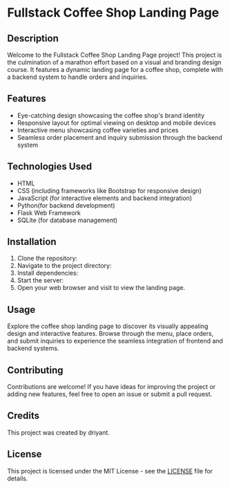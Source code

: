 # Fullstack Coffee Shop Landing Page

## Description
Welcome to the Fullstack Coffee Shop Landing Page project! This project is the culmination of a marathon effort based on a visual and branding design course. It features a dynamic landing page for a coffee shop, complete with a backend system to handle orders and inquiries.

## Features
- Eye-catching design showcasing the coffee shop's brand identity
- Responsive layout for optimal viewing on desktop and mobile devices
- Interactive menu showcasing coffee varieties and prices
- Seamless order placement and inquiry submission through the backend system

## Technologies Used
- HTML
- CSS (including frameworks like Bootstrap for responsive design)
- JavaScript (for interactive elements and backend integration)
- Python(for backend development)
- Flask Web Framework
- SQLite (for database management)

## Installation
1. Clone the repository:
2. Navigate to the project directory:
3. Install dependencies:
4. Start the server:
5. Open your web browser and visit to view the landing page.

## Usage
Explore the coffee shop landing page to discover its visually appealing design and interactive features. Browse through the menu, place orders, and submit inquiries to experience the seamless integration of frontend and backend systems.

## Contributing
Contributions are welcome! If you have ideas for improving the project or adding new features, feel free to open an issue or submit a pull request.

## Credits
This project was created by driyant.

## License
This project is licensed under the MIT License - see the [LICENSE](LICENSE) file for details.
